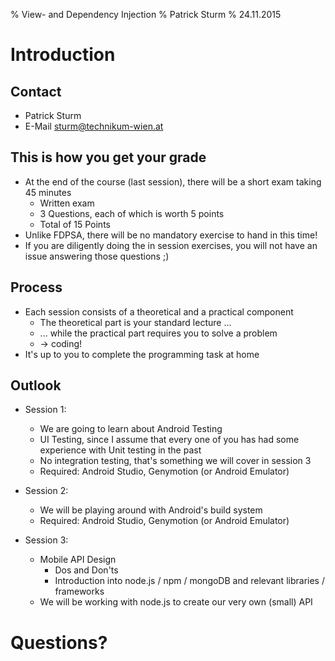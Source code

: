 % View- and Dependency Injection
% Patrick Sturm
% 24.11.2015

# Introduction

## Contact

* Patrick Sturm
* E-Mail sturm@technikum-wien.at

## This is how you get your grade

* At the end of the course (last session), there will be a short exam taking 45 minutes
    * Written exam
    * 3 Questions, each of which is worth 5 points
    * Total of 15 Points
* Unlike FDPSA, there will be no mandatory exercise to hand in this time!
* If you are diligently doing the in session exercises, you will not have an issue answering those questions ;)

## Process

* Each session consists of a theoretical and a practical component
    * The theoretical part is your standard lecture ...
    * ... while the practical part requires you to solve a problem
    * -> coding!
* It's up to you to complete the programming task at home

## Outlook

* Session 1:
    * We are going to learn about Android Testing
    * UI Testing, since I assume that every one of you has had some experience with Unit testing in the past
    * No integration testing, that's something we will cover in session 3
    * Required: Android Studio, Genymotion (or Android Emulator)

* Session 2:
    * We will be playing around with Android's build system
    * Required: Android Studio, Genymotion (or Android Emulator)

* Session 3:
    * Mobile API Design
        * Dos and Don'ts
        * Introduction into node.js / npm / mongoDB and relevant libraries / frameworks
    * We will be working with node.js to create our very own (small) API

# Questions?